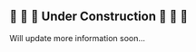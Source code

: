## :construction: :construction: :construction_worker:  Under Construction :construction_worker: :construction: :construction:

Will update more information soon...
